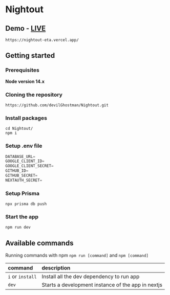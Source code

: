 # Nightout
## Demo - [LIVE](https://nightout-eta.vercel.app/)
```shell
https://nightout-eta.vercel.app/
```

## Getting started
### Prerequisites

**Node version 14.x**

### Cloning the repository

```shell
https://github.com/devilGhostman/Nightout.git
```

### Install packages

```shell
cd Nightout/
npm i
```

### Setup .env file


```js
DATABASE_URL=
GOOGLE_CLIENT_ID=
GOOGLE_CLIENT_SECRET=
GITHUB_ID=
GITHUB_SECRET=
NEXTAUTH_SECRET=
```


### Setup Prisma

```shell
npx prisma db push

```

### Start the app

```shell
npm run dev
```

## Available commands

Running commands with npm `npm run [command]` and `npm [command]`

| command         | description                                        |
| :-------------- | :------------------------------------------------- |
| `i` or `install`| Install all the dev dependency to run app          |
| `dev`           | Starts a development instance of the app in nextjs |
